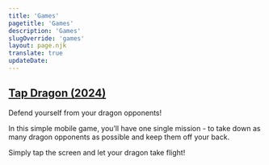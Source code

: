 ```yaml
---
title: 'Games'
pagetitle: 'Games'
description: 'Games'
slugOverride: 'games'
layout: page.njk
translate: true
updateDate:
---
```


## [Tap Dragon (2024)](../en/games/tap-dragon)
Defend yourself from your dragon opponents!

In this simple mobile game, you’ll have one single mission - to take down as many dragon opponents as possible and keep them off your back.

Simply tap the screen and let your dragon take flight!